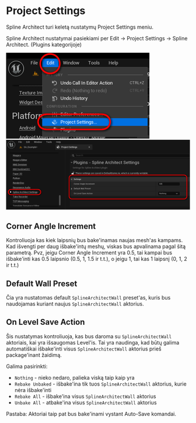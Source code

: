 ﻿# Project Settings

Spline Architect turi keletą nustatymų Project Settings meniu.

Spline Architect nustatymai pasiekiami per Edit -> Project Settings -> Spline Architect. (Plugins kategorijoje)

![img](assets/open-project-settings.jpg) ![img](assets/project-settings.jpg)

## Corner Angle Increment
Kontroliuoja kas kiek laipsnių bus bake'inamas naujas mesh'as kampams. Kad išvengti per daug išbake'intų meshų, viskas bus apvalinama pagal šitą parametrą. Pvz, jeigu Corner Angle Increment yra 0.5, tai kampai bus išbake'inti kas 0.5 laipsnio (0.5, 1, 1.5 ir t.t.), o jeigu 1, tai kas 1 laipsnį (0, 1, 2 ir t.t.)

## Default Wall Preset
Čia yra nustatomas default `SplineArchitectWall` preset'as, kuris bus naudojamas kuriant naujus `SplineArchitectWall` aktorius.

## On Level Save Action
Šis nustatymas kontroliuoja, kas bus daroma su `SplineArchitectWall` aktoriais, kai yra išsaugomas Level'is. Tai yra naudinga, kad būtų galima automatiškai išbake'inti visus `SplineArchitectWall` aktorius prieš package'inant žaidimą.

Galima pasirinkti:

- `Nothing` - nieko nedaro, palieka viską taip kaip yra
- `Rebake Unbaked` - išbake'ina tik tuos `SplineArchitectWall` aktorius, kurie nėra išbake'inti
- `Rebake All` - išbake'ina visus `SplineArchitectWall` aktorius
- `Unbake All` - atbake'ina visus `SplineArchitectWall` aktorius

Pastaba: Aktoriai taip pat bus bake'inami vystant Auto-Save komandai.